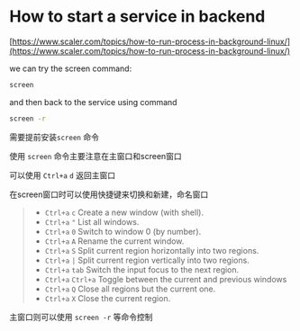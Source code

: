 # How to start a service in backend

[https://www.scaler.com/topics/how-to-run-process-in-background-linux/](https://www.scaler.com/topics/how-to-run-process-in-background-linux/)

we can try the screen command:

```bash
screen
```

and then back to the service  using command

```bash
screen -r
```

需要提前安装`screen` 命令

使用 `screen` 命令主要注意在主窗口和screen窗口

可以使用 `Ctrl+a` `d` 返回主窗口

在screen窗口时可以使用快捷键来切换和新建，命名窗口

> 
> 
> - `Ctrl+a` `c` Create a new window (with shell).
> - `Ctrl+a` `"` List all windows.
> - `Ctrl+a` `0` Switch to window 0 (by number).
> - `Ctrl+a` `A` Rename the current window.
> - `Ctrl+a` `S` Split current region horizontally into two regions.
> - `Ctrl+a` `|` Split current region vertically into two regions.
> - `Ctrl+a` `tab` Switch the input focus to the next region.
> - `Ctrl+a` `Ctrl+a` Toggle between the current and previous windows
> - `Ctrl+a` `Q` Close all regions but the current one.
> - `Ctrl+a` `X` Close the current region.

主窗口则可以使用 `screen -r` 等命令控制